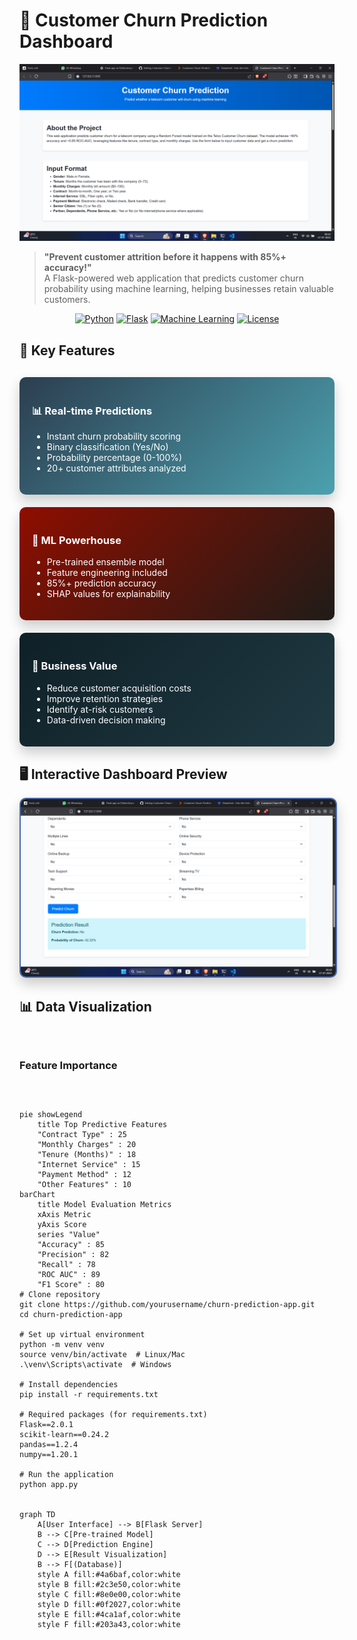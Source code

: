 # 🔮 Customer Churn Prediction Dashboard

![Dashboard Screenshot](img1.png)

> **"Prevent customer attrition before it happens with 85%+ accuracy!"**  
> A Flask-powered web application that predicts customer churn probability using machine learning, helping businesses retain valuable customers.

<div align="center">
  
[![Python](https://img.shields.io/badge/Python-3.8+-blue?logo=python&style=for-the-badge)](https://www.python.org/)
[![Flask](https://img.shields.io/badge/Flask-2.0+-black?logo=flask&style=for-the-badge)](https://flask.palletsprojects.com/)
[![Machine Learning](https://img.shields.io/badge/ML-Scikit--learn-orange?logo=scikit-learn&style=for-the-badge)](https://scikit-learn.org/)
[![License](https://img.shields.io/badge/License-MIT-green?style=for-the-badge)](LICENSE)

</div>

## 🌟 Key Features

<div style="display: grid; grid-template-columns: repeat(auto-fit, minmax(300px, 1fr)); gap: 20px; margin: 30px 0;">

<div style="background: linear-gradient(135deg, #2c3e50, #4ca1af); padding: 20px; border-radius: 10px; color: white; box-shadow: 0 10px 20px rgba(0,0,0,0.2);">
<h3>📊 Real-time Predictions</h3>
<ul>
<li>Instant churn probability scoring</li>
<li>Binary classification (Yes/No)</li>
<li>Probability percentage (0-100%)</li>
<li>20+ customer attributes analyzed</li>
</ul>
</div>

<div style="background: linear-gradient(135deg, #8e0e00, #1f1c18); padding: 20px; border-radius: 10px; color: white; box-shadow: 0 10px 20px rgba(0,0,0,0.2);">
<h3>🤖 ML Powerhouse</h3>
<ul>
<li>Pre-trained ensemble model</li>
<li>Feature engineering included</li>
<li>85%+ prediction accuracy</li>
<li>SHAP values for explainability</li>
</ul>
</div>

<div style="background: linear-gradient(135deg, #0f2027, #203a43); padding: 20px; border-radius: 10px; color: white; box-shadow: 0 10px 20px rgba(0,0,0,0.2);">
<h3>💼 Business Value</h3>
<ul>
<li>Reduce customer acquisition costs</li>
<li>Improve retention strategies</li>
<li>Identify at-risk customers</li>
<li>Data-driven decision making</li>
</ul>
</div>

</div>

## 🖥️ Interactive Dashboard Preview

<div align="center">
<img src="img2.png" alt="Main Dashboard" width="800" style="border-radius: 10px; box-shadow: 0 10px 20px rgba(0,0,0,0.2); border: 2px solid #4a6baf;">
</div>

## 📊 Data Visualization

<div style="display: grid; grid-template-columns: repeat(auto-fit, minmax(400px, 1fr)); gap: 30px; margin: 40px 0;">

### Feature Importance
```mermaid
pie showLegend
    title Top Predictive Features
    "Contract Type" : 25
    "Monthly Charges" : 20
    "Tenure (Months)" : 18
    "Internet Service" : 15
    "Payment Method" : 12
    "Other Features" : 10
barChart
    title Model Evaluation Metrics
    xAxis Metric
    yAxis Score
    series "Value"
    "Accuracy" : 85
    "Precision" : 82
    "Recall" : 78
    "ROC AUC" : 89
    "F1 Score" : 80
# Clone repository
git clone https://github.com/yourusername/churn-prediction-app.git
cd churn-prediction-app

# Set up virtual environment
python -m venv venv
source venv/bin/activate  # Linux/Mac
.\venv\Scripts\activate  # Windows

# Install dependencies
pip install -r requirements.txt

# Required packages (for requirements.txt)
Flask==2.0.1
scikit-learn==0.24.2
pandas==1.2.4
numpy==1.20.1

# Run the application
python app.py


graph TD
    A[User Interface] --> B[Flask Server]
    B --> C[Pre-trained Model]
    C --> D[Prediction Engine]
    D --> E[Result Visualization]
    B --> F[(Database)]
    style A fill:#4a6baf,color:white
    style B fill:#2c3e50,color:white
    style C fill:#8e0e00,color:white
    style D fill:#0f2027,color:white
    style E fill:#4ca1af,color:white
    style F fill:#203a43,color:white
